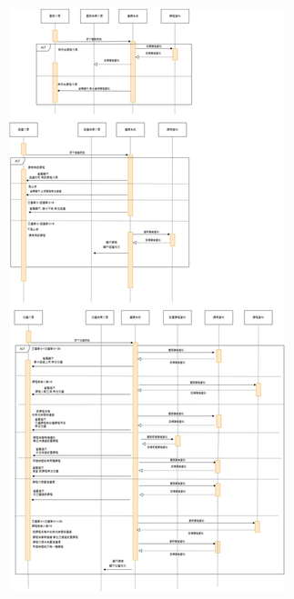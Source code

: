 ![image](https://github.com/tairong123/course_selection/blob/master/repo/%E5%BA%8F%E5%88%97%E5%9C%96.drawio.png)

